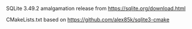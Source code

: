 SQLite 3.49.2 amalgamation release from https://sqlite.org/download.html

CMakeLists.txt based on https://github.com/alex85k/sqlite3-cmake
